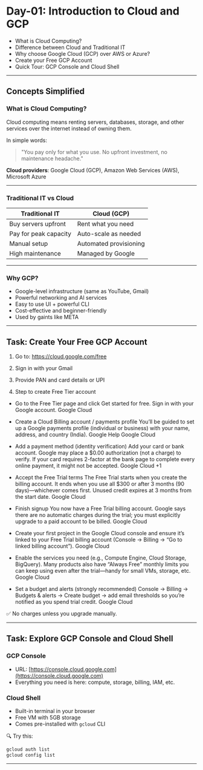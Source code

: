 # Day-01: Introduction to Cloud and GCP

- What is Cloud Computing?
- Difference between Cloud and Traditional IT
- Why choose Google Cloud (GCP) over AWS or Azure?
- Create your Free GCP Account
- Quick Tour: GCP Console and Cloud Shell

---

## Concepts Simplified

### What is Cloud Computing?

Cloud computing means renting servers, databases, storage, and other services over the internet instead of owning them.

In simple words:  
> "You pay only for what you use. No upfront investment, no maintenance headache."

**Cloud providers**: Google Cloud (GCP), Amazon Web Services (AWS), Microsoft Azure

---

### Traditional IT vs Cloud

| Traditional IT                | Cloud (GCP)                       |
|------------------------------|-----------------------------------|
| Buy servers upfront           | Rent what you need                |
| Pay for peak capacity         | Auto-scale as needed              |
| Manual setup                  | Automated provisioning            |
| High maintenance              | Managed by Google                 |

---

### Why GCP?

- Google-level infrastructure (same as YouTube, Gmail)
- Powerful networking and AI services
- Easy to use UI + powerful CLI
- Cost-effective and beginner-friendly
- Used by gaints like META


---

## Task: Create Your Free GCP Account

1. Go to: https://cloud.google.com/free
2. Sign in with your Gmail
3. Provide PAN and card details or UPI

4. Step to create Free Tier account 

- Go to the Free Tier page and click Get started for free. Sign in with your Google account. 
  Google Cloud

- Create a Cloud Billing account / payments profile
  You’ll be guided to set up a Google payments profile (individual or business) with your name, address, and country (India). 
  Google Help
  Google Cloud

- Add a payment method (identity verification)
  Add your card or bank account. Google may place a $0.00 authorization (not a charge) to verify. If your card requires 2-factor at the     bank page to complete every online payment, it might not be accepted. 
  Google Cloud
  +1

- Accept the Free Trial terms
  The Free Trial starts when you create the billing account. It ends when you use all $300 or after 3 months (90 days)—whichever comes      first. Unused credit expires at 3 months from the start date. 
  Google Cloud

- Finish signup
  You now have a Free Trial billing account. Google says there are no automatic charges during the trial; you must explicitly upgrade to   a paid account to be billed. 
  Google Cloud

- Create your first project in the Google Cloud console and ensure it’s linked to your Free Trial billing account (Console → Billing →     “Go to linked billing account”). 
  Google Cloud

- Enable the services you need (e.g., Compute Engine, Cloud Storage, BigQuery). Many products also have “Always Free” monthly limits you     can keep using even after the trial—handy for small VMs, storage, etc. 
  Google Cloud

- Set a budget and alerts (strongly recommended)
  Console → Billing → Budgets & alerts → Create budget → add email thresholds so you’re notified as you spend trial credit. 
  Google Cloud


✅ No charges unless you upgrade manually.

---

## Task: Explore GCP Console and Cloud Shell

### GCP Console

- URL: [https://console.cloud.google.com](https://console.cloud.google.com)
- Everything you need is here: compute, storage, billing, IAM, etc.

### Cloud Shell

- Built-in terminal in your browser
- Free VM with 5GB storage
- Comes pre-installed with `gcloud` CLI

🔍 Try this:
```bash
gcloud auth list
gcloud config list
```

---
